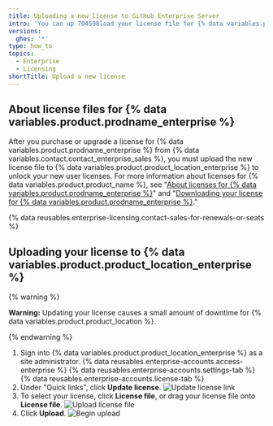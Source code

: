 ```yaml
---
title: Uploading a new license to GitHub Enterprise Server
intro: 'You can up 704598load your license file for {% data variables.product.prodname_enterprise %} to {% data variables.product.product_location_enterprise %} to validate your application.'
versions:
  ghes: '*'
type: how_to
topics:
  - Enterprise
  - Licensing
shortTitle: Upload a new license
---
```


## About license files for {% data variables.product.prodname_enterprise %}

After you purchase or upgrade a license for {% data variables.product.prodname_enterprise %} from {% data variables.contact.contact_enterprise_sales %}, you must upload the new license file to {% data variables.product.product_location_enterprise %} to unlock your new user licenses. For more information about licenses for {% data variables.product.product_name %}, see "[About licenses for {% data variables.product.prodname_enterprise %}](/billing/managing-your-license-for-github-enterprise/about-licenses-for-github-enterprise)" and "[Downloading your license for {% data variables.product.prodname_enterprise %}](/billing/managing-your-license-for-github-enterprise/downloading-your-license-for-github-enterprise)."

{% data reusables.enterprise-licensing.contact-sales-for-renewals-or-seats %}

## Uploading your license to {% data variables.product.product_location_enterprise %}

{% warning %}

**Warning:** Updating your license causes a small amount of downtime for {% data variables.product.product_location %}.

{% endwarning %}

1. Sign into {% data variables.product.product_location_enterprise %} as a site administrator.
{% data reusables.enterprise-accounts.access-enterprise %}
{% data reusables.enterprise-accounts.settings-tab %}
{% data reusables.enterprise-accounts.license-tab %}
1. Under "Quick links", click **Update license**.
  ![Update license link](/assets/images/enterprise/business-accounts/update-license-link.png)
1. To select your license, click **License file**, or drag your license file onto **License file**.
  ![Upload license file](/assets/images/enterprise/management-console/upload-license.png)
1. Click **Upload**.
  ![Begin upload](/assets/images/enterprise/management-console/begin-upload.png)

